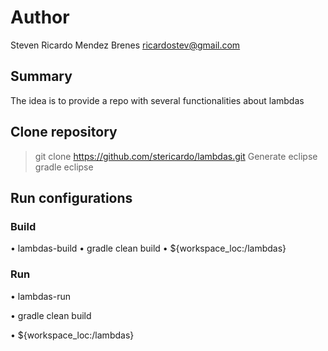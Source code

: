 # Author

Steven Ricardo Mendez Brenes
ricardostev@gmail.com

## Summary

The idea is to provide a repo with several functionalities about lambdas

## Clone repository
> git clone https://github.com/stericardo/lambdas.git
> Generate eclipse
> gradle eclipse

## Run configurations

### Build

• lambdas-build
• gradle clean build
• ${workspace_loc:/lambdas}


### Run
• lambdas-run

• gradle clean build

• ${workspace_loc:/lambdas}


